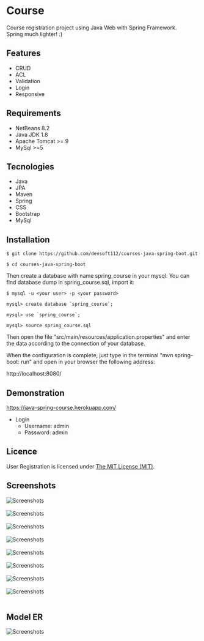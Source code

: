 # Course

Course registration project using Java Web with Spring Framework.<br>
Spring much lighter! :)

## Features

- CRUD
- ACL
- Validation
- Login
- Responsive

## Requirements

- NetBeans 8.2
- Java JDK 1.8
- Apache Tomcat >= 9
- MySql >=5

## Tecnologies

- Java
- JPA
- Maven
- Spring
- CSS
- Bootstrap
- MySql

## Installation

```
$ git clone https://github.com/devsoft112/courses-java-spring-boot.git

$ cd courses-java-spring-boot

```

Then create a database with name spring_course in your mysql. You can find database dump in spring_course.sql, import it:

```
$ mysql -u <your user> -p <your password>

mysql> create database `spring_course`;

mysql> use `spring_course`;

mysql> source spring_course.sql

```

Then open the file "src/main/resources/application.properties" and enter the data according to the connection of your database. <br>

When the configuration is complete, just type in the terminal "mvn spring-boot: run" and open in your browser the following address: <br>

http://localhost:8080/

## Demonstration

https://java-spring-course.herokuapp.com/ <br>

- Login
    - Username: admin
    - Password: admin

## Licence

User Registration is licensed under <a href="LICENSE">The MIT License (MIT)</a>.

## Screenshots

![Screenshots](screenshots/screenshot01.png)<br><br>
![Screenshots](screenshots/screenshot02.png)<br><br>
![Screenshots](screenshots/screenshot03.png)<br><br>
![Screenshots](screenshots/screenshot04.png)<br><br>
![Screenshots](screenshots/screenshot05.png)<br><br>
![Screenshots](screenshots/screenshot06.png)<br><br>
![Screenshots](screenshots/screenshot07.png)<br><br>
![Screenshots](screenshots/screenshot08.png)<br><br>

## Model ER

![Screenshots](model_er.png)<br><br>
